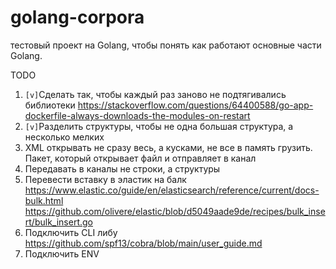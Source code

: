 # golang-corpora
тестовый проект на Golang, чтобы понять как работают основные части Golang.


TODO 
1. `[v]`Сделать так, чтобы каждый раз заново не подтягивались библиотеки https://stackoverflow.com/questions/64400588/go-app-dockerfile-always-downloads-the-modules-on-restart
2. `[v]`Разделить структуры, чтобы не одна большая структура, а несколько мелких
3. XML открывать не сразу весь, а кусками, не все в память грузить. Пакет, который открывает файл и отправляет в канал
4. Передавать в каналы не строки, а структуры
5. Перевести вставку в эластик на балк https://www.elastic.co/guide/en/elasticsearch/reference/current/docs-bulk.html https://github.com/olivere/elastic/blob/d5049aade9de/recipes/bulk_insert/bulk_insert.go
6. Подключить CLI либу https://github.com/spf13/cobra/blob/main/user_guide.md
7. Подключить ENV 